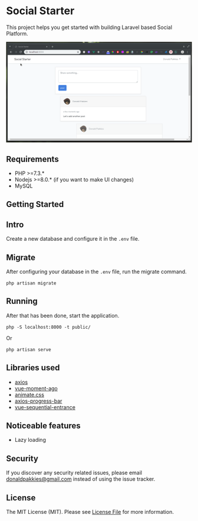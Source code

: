# Social Starter

This project helps you get started with building Laravel based Social Platform.

<img src='demo.gif'>

Requirements
------------
* PHP >=7.3.*
* Nodejs >=8.0.* (if you want to make UI changes)
* MySQL

Getting Started
---------------

## Intro

Create a new database and configure it in the `.env` file.

## Migrate

After configuring your database in the `.env` file, run the migrate command.

```
php artisan migrate
```

## Running

After that has been done, start the application.

```
php -S localhost:8000 -t public/
```

Or

```
php artisan serve
```

Libraries used
--------------
* [axios](https://www.npmjs.com/package/axios)
* [vue-moment-ago](https://www.npmjs.com/package/vue-moments-ago)
* [animate.css](https://daneden.github.io/animate.css/)
* [axios-progress-bar](https://www.npmjs.com/package/axios-progress-bar)
* [vue-sequential-entrance](https://github.com/deivthings/vue-sequential-entrance)

Noticeable features
-------------------
* Lazy loading

Security
-------

If you discover any security related issues, please email donaldpakkies@gmail.com instead of using the issue tracker.

License
-------

The MIT License (MIT). Please see [License File](LICENSE) for more information.
